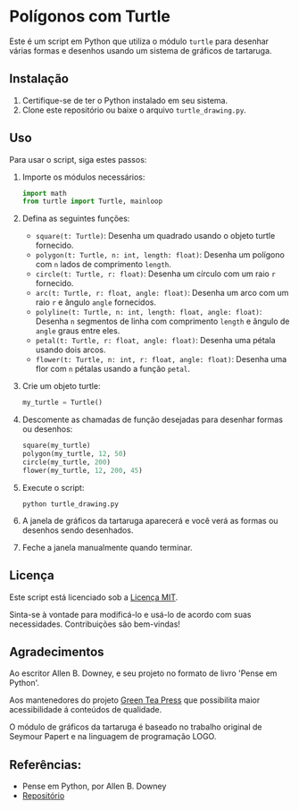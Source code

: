 # Polígonos com Turtle

Este é um script em Python que utiliza o módulo `turtle` para desenhar várias formas e desenhos usando um sistema de gráficos de tartaruga.

## Instalação

1. Certifique-se de ter o Python instalado em seu sistema.
2. Clone este repositório ou baixe o arquivo `turtle_drawing.py`.

## Uso

Para usar o script, siga estes passos:

1. Importe os módulos necessários:

   ```python
   import math
   from turtle import Turtle, mainloop
   ```

2. Defina as seguintes funções:

   - `square(t: Turtle)`: Desenha um quadrado usando o objeto turtle fornecido.
   - `polygon(t: Turtle, n: int, length: float)`: Desenha um polígono com `n` lados de comprimento `length`.
   - `circle(t: Turtle, r: float)`: Desenha um círculo com um raio `r` fornecido.
   - `arc(t: Turtle, r: float, angle: float)`: Desenha um arco com um raio `r` e ângulo `angle` fornecidos.
   - `polyline(t: Turtle, n: int, length: float, angle: float)`: Desenha `n` segmentos de linha com comprimento `length` e ângulo de `angle` graus entre eles.
   - `petal(t: Turtle, r: float, angle: float)`: Desenha uma pétala usando dois arcos.
   - `flower(t: Turtle, n: int, r: float, angle: float)`: Desenha uma flor com `n` pétalas usando a função `petal`.

3. Crie um objeto turtle:

   ```python
   my_turtle = Turtle()
   ```

4. Descomente as chamadas de função desejadas para desenhar formas ou desenhos:

   ```python
   square(my_turtle)
   polygon(my_turtle, 12, 50)
   circle(my_turtle, 200)
   flower(my_turtle, 12, 200, 45)
   ```

5. Execute o script:

   ```shell
   python turtle_drawing.py
   ```

6. A janela de gráficos da tartaruga aparecerá e você verá as formas ou desenhos sendo desenhados.

7. Feche a janela manualmente quando terminar.

## Licença

Este script está licenciado sob a [Licença MIT](LICENSE).

Sinta-se à vontade para modificá-lo e usá-lo de acordo com suas necessidades. Contribuições são bem-vindas!

## Agradecimentos

Ao escritor Allen B. Downey, e seu projeto no formato de livro 'Pense em Python'.

Aos mantenedores do projeto [Green Tea Press](https://greenteapress.com/wp/) que possibilita maior acessibilidade á conteúdos de qualidade.

O módulo de gráficos da tartaruga é baseado no trabalho original de Seymour Papert e na linguagem de programação LOGO.


## Referências:
  - Pense em Python, por Allen B. Downey
  - [Repositório](http://thinkpython2.com/code/flower.py)
